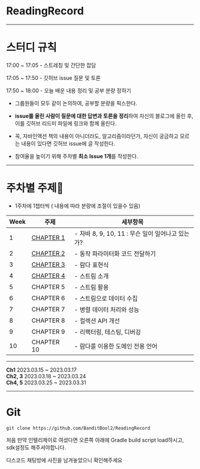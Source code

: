 # ReadingRecord

---

# 스터디 규칙

17:00 ~ 17:05 - 스트레칭 및 간단한 잡담

17:05 ~ 17:50 - 깃허브 issue 질문 및 토론

17:50 ~ 18:00 - 오늘 배운 내용 정리 및 공부 분량 정하기

- 그룹원들이 모두 같이 논의하여, 공부할 분량을 픽스한다.

- **issue를 올린 사람이 질문에 대한 답변과 토론을 정리**하여 자신의 블로그에 올린 후, 
이를 깃허브 리드미 파일에 링크와 함께 올린다.

- 꼭, 자바인액션 책의 내용이 아니더라도, 알고리즘이라던가, 자신이 궁금하고 모르는 내용이 있다면 깃허브 issue에 글 작성한다.

- 참여율을 높이기 위해 주차별 **최소 Issue 1개**를 작성한다.

---


# **주차별 주제📕**

- 1주차에 1챕터씩 ( 내용에 따라 분량에 조절이 있을수 있음)

| Week | 주제                                                                                                                      | 세부항목 |
| --- |-------------------------------------------------------------------------------------------------------------------------| --- |
| 1 | [CHAPTER 1](https://github.com/BanditBool2/ReadingRecord/tree/main/Modern_Java_In_Action/src/main/java/org/example/Ch1) | - 자바 8, 9, 10, 11 : 무슨 일이 일어나고 있는가? |
| 2 | [CHAPTER 2](https://github.com/BanditBool2/ReadingRecord/tree/main/Modern_Java_In_Action/src/main/java/org/example/Ch2) | - 동작 파라미터화 코드 전달하기 |
| 3 | [CHAPTER 3](https://github.com/BanditBool2/ReadingRecord/tree/main/Modern_Java_In_Action/src/main/java/org/example/Ch3) | - 람다 표현식 |
| 4 | [CHAPTER 4](https://github.com/BanditBool2/ReadingRecord/tree/main/Modern_Java_In_Action/src/main/java/org/example/Ch4) | - 스트림 소개 |
| 5 | CHAPTER 5                                                                                                               | - 스트림 활용 |
| 6 | CHAPTER 6                                                                                                               | - 스트림으로 데이터 수집 |
| 7 | CHAPTER 7                                                                                                               | - 병렬 데이터 처리와 성능 |
| 8 | CHAPTER 8                                                                                                               | - 컬렉션 API 개선 |
| 9 | CHAPTER 9                                                                                                               | - 리팩터링, 테스팅, 디버깅 |
| 10 | CHAPTER 10                                                                                                              | - 람다를 이용한 도메인 전용 언어 |

---

**Ch1** 2023.03.15 ~ 2023.03.17  
**Ch2, 3** 2023.03.18 ~ 2023.03.24  
**Ch4, 5** 2023.03.25 ~ 2023.03.31


---
# Git

```
git clone https://github.com/BanditBool2/ReadingRecord
```

처음 만약 인텔리제이로 여셨다면 오른쪽 아래에 Gradle build script load하시고, sdk설정도 해주셔야합니다.  
  
디스코드 채팅방에 사진을 남겨놓았으니 확인해주세요
